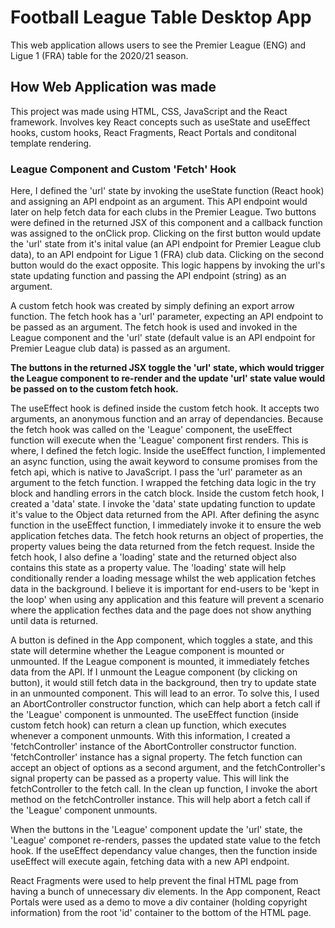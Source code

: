 # Football League Table Desktop App

This web application allows users to see the Premier League (ENG) and Ligue 1 (FRA) table for the 2020/21 season. 

## How Web Application was made

This project was made using HTML, CSS, JavaScript and the React framework. Involves key React concepts such as useState and useEffect hooks, custom hooks, React Fragments, React Portals and conditonal template rendering.

### League Component and Custom 'Fetch' Hook

Here, I defined the 'url' state by invoking the useState function (React hook) and assigning an API endpoint as an argument. This API endpoint would later on help fetch data for each clubs in the Premier League. Two buttons were defined in the returned JSX of this component and a callback function was assigned to the onClick prop. Clicking on the first button would update the 'url' state from it's inital value (an API endpoint for Premier League club data), to an API endpoint for Ligue 1 (FRA) club data. Clicking on the second button would do the exact opposite. This logic happens by invoking the url's state updating function and passing the API endpoint (string) as an argument. 

A custom fetch hook was created by simply defining an export arrow function. The fetch hook has a 'url' parameter, expecting an API endpoint to be passed as an argument. The fetch hook is used and invoked in the League component and the 'url' state (default value is an API endpoint for Premier League club data) is passed as an argument. 

**The buttons in the returned JSX toggle the 'url' state, which would trigger the League component to re-render and the update 'url' state value would be passed on to the custom fetch hook.** 

The useEffect hook is defined inside the custom fetch hook. It accepts two arguments, an anonymous function and an array of dependancies. Because the fetch hook was called on the 'League' component, the useEffect function will execute when the 'League' component first renders.  This is where, I defined the fetch logic. Inside the useEffect function, I implemented an async function, using the await keyword to consume promises from the fetch api, which is native to JavaScript. I pass the 'url' parameter as an argument to the fetch function. I wrapped the fetching data logic in the try block and handling errors in the catch block. Inside the custom fetch hook, I created a 'data' state. I invoke the 'data' state updating function to update it's value to the Object data returned from the API. After defining the async function in the useEffect function, I immediately invoke it to ensure the web application fetches data. The fetch hook returns an object of properties, the property values being the data returned from the fetch request. Inside the fetch hook, I also define a 'loading' state and the returned object also contains this state as a property value. The 'loading' state will help conditionally render a loading message whilst the web application fetches data in the background. I believe it is important for end-users to be 'kept in the loop' when using any application and this feature will prevent a scenario where the application fecthes data and the page does not show anything until data is returned. 

A button is defined in the App component, which toggles a state, and this state will determine whether the League component is mounted or unmounted. If the League component is mounted, it immediately fetches data from the API. If I unmount the League component (by clicking on button), it would still fetch data in the background, then try to update state in an unmounted component. This will lead to an error. To solve this, I used an AbortController constructor function, which can help abort a fetch call if the 'League' component is unmounted. The useEffect function (inside custom fetch hook) can return a clean up function, which executes whenever a component unmounts. With this information, I created a 'fetchController' instance of the AbortController constructor function. 'fetchController' instance has a signal property. The fetch function can accept an object of options as a second argument, and the fetchController's signal property can be passed as a property value. This will link the fetchController to the fetch call. In the clean up function, I invoke the abort method on the fetchController instance. This will help abort a fetch call if the 'League' component unmounts.

When the buttons in the 'League' component update the 'url' state, the 'League' componet re-renders, passes the updated state value to the fetch hook. If the useEffect dependancy value changes, then the function inside useEffect will execute again, fetching data with a new API endpoint.

React Fragments were used to help prevent the final HTML page from having a bunch of unnecessary div elements. In the App component, React Portals were used as a demo to move a div container (holding copyright information) from the root 'id' container to the bottom of the HTML page.


